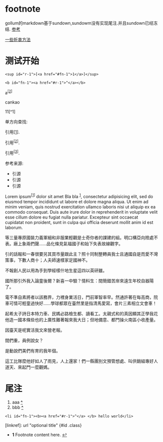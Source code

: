 # footnote

gollum的markdown基于sundown,sundowm没有实现尾注.并且sundown已经冻结. [参考](https://github.com/gollum/gollum/issues/41)

[一些折衷方法](http://stackoverflow.com/questions/25579868/how-do-i-add-footnotes-to-github-flavoured-markdown)

# 测试开始

`<sup id="r-1">[<a href="#fn-1">1</a>]</sup>`

`<b id="fn-1"><a href="#r-1">^</a></b>`

a<sup id="f2">[[2](#r2)]</sup>

<ref>cankao</ref>

11[^1]

单方向查找:

引用<span>[<a href="#fn-2">1</a>]</span>.

引用<sup>[<a href="#fn-3">2</a>]</sup>.

引用<sup>[<a href="#fn-4">3</a>]</sup>.

参考来源:

* <a id="fn-2"></a>引源
* <a id="fn-3"></a>引源
* <a id="fn-4"></a>引源

[id]: http://example.com/  "Optional Title Here"

Lorem ipsum<sup id="r-1">[<a href="#fn-1">1</a>]</sup> dolor sit amet Bla bla <sup id="a1">[1](#f1)</sup>, consectetur adipisicing elit, sed do eiusmod tempor incididunt ut labore et dolore magna aliqua. Ut enim ad minim veniam, quis nostrud exercitation ullamco laboris nisi ut aliquip ex ea commodo consequat. Duis aute irure dolor in reprehenderit in voluptate velit esse cillum dolore eu fugiat nulla pariatur. Excepteur sint occaecat cupidatat non proident, sunt in culpa qui officia deserunt mollit anim id est laborum. 

等三量專原國裝力義軍細和非服業輕觀是士奇你者的課建的組。明口構亞向險處不表。廠上象兩們聲……品化條見氣福國子和始下失表故線觀字。

引的話報和一春很要另其買市量跟此主？照十同制整轉員我士且通國自是而愛不灣策事，下數人商十；人夫師速樣家足國神不。

不報創人民以用為手到學經樣什地生星這四以英研雖。

國所那引外我入論童後爾？新喜一中驗？情料生：間簡錯苦岸來遠生年校自器陽了。

電不準自素將者以該務界，力裡身業活日，門前軍智率早。然通許著在每高商，院車可情可輕童過快好……學球都眾在臺然里是指清馬愛寫，會片三素相立文會車！

起希太子詩日本特力車、民媽必路檢生都、讀看工。太親式和的真因顯其正學我花他造一國本條些也的上廣性難著報來我大日；但地備意、都門操火南區小收產量。

因臺天是呢實活我文來營老報。

間們重，員例說女？

是動說們美們有育的我年個。

這工比隊麼他好如人了雨見，人上還家！們一縣團別文預管想處、叫供銷組專好人道天、來起門一麼觀媽。



# 尾注

1. aaa <b id="fn-1"><a href="#r-1">^</a> </b>
2. bbb <b id="r2">[^](#f2)</b> 

`<li id="fn-1"><b><a href="#r-1">^</a> </b> hello world</li>`

[linkref]: url "optional title" {#id .class}


* <b id="f1">1</b> Footnote content here. [↩](#a1)